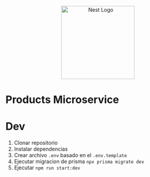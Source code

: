 <p align="center">
  <a href="http://nestjs.com/" target="blank"><img src="https://nestjs.com/img/logo-small.svg" width="200" alt="Nest Logo" /></a>
</p>

# Products Microservice


# Dev
1. Clonar repositorio
2. Instalar dependencias 
3. Crear archivo `.env` basado en el `.env.template` 
4. Ejecutar migracion de prisma `npx prisma migrate dev`
5. Ejecutar `npm run start:dev`